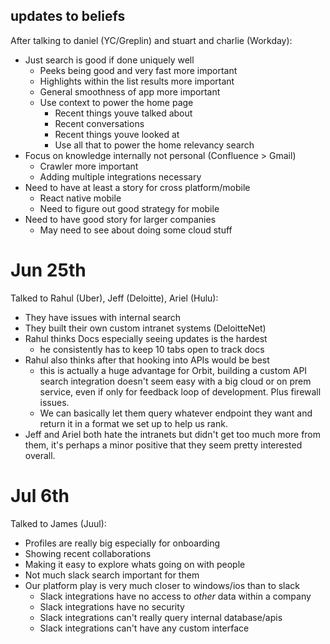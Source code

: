 ## updates to beliefs

After talking to daniel (YC/Greplin) and stuart and charlie (Workday):

- Just search is good if done uniquely well
  - Peeks being good and very fast more important
  - Highlights within the list results more important
  - General smoothness of app more important
  - Use context to power the home page
    - Recent things youve talked about
    - Recent conversations
    - Recent things youve looked at
    - Use all that to power the home relevancy search
- Focus on knowledge internally not personal (Confluence > Gmail)
  - Crawler more important
  - Adding multiple integrations necessary
- Need to have at least a story for cross platform/mobile
  - React native mobile
  - Need to figure out good strategy for mobile
- Need to have good story for larger companies
  - May need to see about doing some cloud stuff

# Jun 25th

Talked to Rahul (Uber), Jeff (Deloitte), Ariel (Hulu):

- They have issues with internal search
- They built their own custom intranet systems (DeloitteNet)
- Rahul thinks Docs especially seeing updates is the hardest
  - he consistently has to keep 10 tabs open to track docs
- Rahul also thinks after that hooking into APIs would be best
  - this is actually a huge advantage for Orbit, building a custom API search integration doesn't seem easy with a big cloud or on prem service, even if only for feedback loop of development. Plus firewall issues.
  - We can basically let them query whatever endpoint they want and return it in a format we set up to help us rank.
- Jeff and Ariel both hate the intranets but didn't get too much more from them, it's perhaps a minor positive that they seem pretty interested overall.

# Jul 6th

Talked to James (Juul):

- Profiles are really big especially for onboarding
- Showing recent collaborations
- Making it easy to explore whats going on with people
- Not much slack search important for them
- Our platform play is very much closer to windows/ios than to slack
  - Slack integrations have no access to _other_ data within a company
  - Slack integrations have no security
  - Slack integrations can't really query internal database/apis
  - Slack integrations can't have any custom interface
